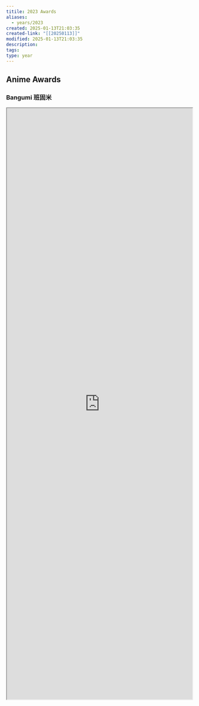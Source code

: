 ```yaml
---
titile: 2023 Awards
aliases:
  - years/2023
created: 2025-01-13T21:03:35
created-link: "[[20250113]]"
modified: 2025-01-13T21:03:35
description: 
tags: 
type: year
---
```


## Anime Awards

### Bangumi 班固米

<iframe src='https://bgm.tv/award/2023' style='height:40vh;width:100%' class='iframe-radius' allow='fullscreen'/><center>via: <a href='https://bgm.tv/award/2023' target='_blank' class='external-link'>https://bgm.tv/award/2023</a></center>

### Animecorner

<iframe src='https://animecorner.me/2023-anime-of-the-year-awards-winners/' style='height:40vh;width:100%' class='iframe-radius' allow='fullscreen'/><center>via: <a href='https://animecorner.me/2023-anime-of-the-year-awards-winners/' target='_blank' class='external-link'>https://animecorner.me/2023-anime-of-the-year-awards-winners/</a></center>

## Game Awards

### Steam

<iframe src='https://store.steampowered.com/steamawards/2023?l=schinese' style='height:40vh;width:100%' class='iframe-radius' allow='fullscreen'/><center>via: <a href='https://store.steampowered.com/steamawards/2023?l=schinese' target='_blank' class='external-link'>https://store.steampowered.com/steamawards/2023?l=schinese</a></center>

### TGA

<iframe src='https://thegameawards.com/rewind/year-2023' style='height:40vh;width:100%' class='iframe-radius' allow='fullscreen'/><center>via: <a href='https://thegameawards.com/rewind/year-2023' target='_blank' class='external-link'>https://thegameawards.com/rewind/year-2023</a></center>

### Metacritic

<iframe src='https://www.metacritic.com/browse/games/score/metascore/year/all/filtered?view=detailed&sort=desc&year_selected=2023' style='height:40vh;width:100%' class='iframe-radius' allow='fullscreen'/><center>via: <a href='https://www.metacritic.com/browse/games/score/metascore/year/all/filtered?view=detailed&sort=desc&year_selected=2023' target='_blank' class='external-link'>https://www.metacritic.com/browse/games/score/metascore/year/all/filtered?view=detailed&sort=desc&year_selected=2023</a></center>

## Novel Awards

### Douban

<iframe src='https://book.douban.com/annual/2023' style='height:40vh;width:100%' class='iframe-radius' allow='fullscreen'/><center>via: <a href='https://book.douban.com/annual/2023' target='_blank' class='external-link'>https://book.douban.com/annual/2023</a></center>

## Movie Awards

### Douban

<iframe src='https://movie.douban.com/annual/2023' style='height:40vh;width:100%' class='iframe-radius' allow='fullscreen'/><center>via: <a href='https://movie.douban.com/annual/2023' target='_blank' class='external-link'>https://movie.douban.com/annual/2023</a></center>

### Academy

<iframe src='https://www.imdb.com/event/ev0000003/2023/1/' style='height:40vh;width:100%' class='iframe-radius' allow='fullscreen'/><center>via: <a href='https://www.imdb.com/event/ev0000003/2023/1/' target='_blank' class='external-link'>https://www.imdb.com/event/ev0000003/2023/1/</a></center>

## Music Awards

### Douban

<iframe src='https://music.douban.com/annual/2023' style='height:40vh;width:100%' class='iframe-radius' allow='fullscreen'/><center>via: <a href='https://music.douban.com/annual/2023' target='_blank' class='external-link'>https://music.douban.com/annual/2023</a></center>

## Coding Awards

### Product Hunt

<iframe src=' https://www.producthunt.com/golden-kitty-awards/hall-of-fame?year=2023' style='height:40vh;width:100%' class='iframe-radius' allow='fullscreen'/><center>via: <a href=' https://www.producthunt.com/golden-kitty-awards/hall-of-fame?year=2023' target='_blank' class='external-link'> https://www.producthunt.com/golden-kitty-awards/hall-of-fame?year=2023</a></center>

## Mobile

### Apple Store

<iframe src='https://developer.apple.com/design/awards/2023' style='height:40vh;width:100%' class='iframe-radius' allow='fullscreen'/><center>via: <a href='https://developer.apple.com/design/awards/2023' target='_blank' class='external-link'>https://developer.apple.com/design/awards/2023</a></center>

### Google Play

<iframe src='https://play.google.com/store/apps/editorial?id=mc_bestof2023_xfn_fcp&hl=en' style='height:40vh;width:100%' class='iframe-radius' allow='fullscreen'/><center>via: <a href='https://play.google.com/store/apps/editorial?id=mc_bestof2023_xfn_fcp&hl=en' target='_blank' class='external-link'>https://play.google.com/store/apps/editorial?id=mc_bestof2023_xfn_fcp&hl=en</a></center>

## Hentai Awards #nsfw

### Moe Game

<iframe src='https://moe-gameaward.com/prize/2023' style='height:40vh;width:100%' class='iframe-radius' allow='fullscreen'/><center>via: <a href='https://moe-gameaward.com/prize/2023' target='_blank' class='external-link'>https://moe-gameaward.com/prize/2023</a></center>

###  DLsite Game Sale Ranking

<iframe src='https://www.dlsite.com/maniax/ranking/year?year=2023&sort=sale&category=game' style='height:40vh;width:100%' class='iframe-radius' allow='fullscreen'/><center>via: <a href='https://www.dlsite.com/maniax/ranking/year?year=2023&sort=sale&category=game' target='_blank' class='external-link'>https://www.dlsite.com/maniax/ranking/year?year=2023&sort=sale&category=game</a></center>

### DLsite Voice Sale Ranking

<iframe src='https://www.dlsite.com/maniax/ranking/year?year=2023&sort=sale&category=voice' style='height:40vh;width:100%' class='iframe-radius' allow='fullscreen'/><center>via: <a href='https://www.dlsite.com/maniax/ranking/year?year=2023&sort=sale&category=voice' target='_blank' class='external-link'>https://www.dlsite.com/maniax/ranking/year?year=2023&sort=sale&category=voice</a></center>

### DLsite Comic Sale Ranking

<iframe src='https://www.dlsite.com/maniax/ranking/year?year=2023&sort=sale&category=comic' style='height:40vh;width:100%' class='iframe-radius' allow='fullscreen'/><center>via: <a href='https://www.dlsite.com/maniax/ranking/year?year=2023&sort=sale&category=comic' target='_blank' class='external-link'>https://www.dlsite.com/maniax/ranking/year?year=2023&sort=sale&category=comic</a></center>

